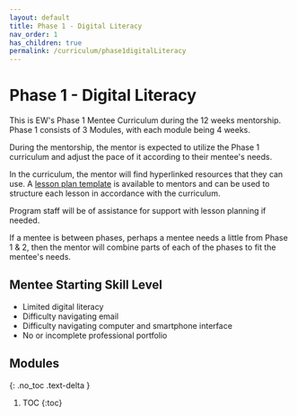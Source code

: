 ```yaml
---
layout: default
title: Phase 1 - Digital Literacy
nav_order: 1
has_children: true
permalink: /curriculum/phase1digitalLiteracy
---
```


# Phase 1 - Digital Literacy

This is EW's Phase 1 Mentee Curriculum during the 12 weeks mentorship.
Phase 1 consists of 3 Modules, with each module being 4 weeks.

During the mentorship, the mentor is expected to utilize the Phase 1 curriculum and adjust the pace of it according to their mentee's needs.

In the curriculum, the mentor will find hyperlinked resources that they can use.
A <a href="https://docs.google.com/document/d/1zxx33pMIud3dbVyI-OS6yUb64AkhTxDSpJbNCj7lftE/edit" target="_blank">lesson plan template</a> is available to mentors and can be used to structure each lesson in accordance with the curriculum.

Program staff will be of assistance for support with lesson planning if needed.

If a mentee is between phases, perhaps a mentee needs a little from Phase 1 & 2, then the mentor will combine parts of each
of the phases to fit the mentee's needs.

## Mentee Starting Skill Level

- Limited digital literacy
- Difficulty navigating email
- Difficulty navigating computer and smartphone interface
- No or incomplete professional portfolio

## Modules
{: .no_toc .text-delta }

1. TOC
{:toc}
